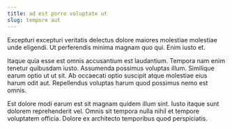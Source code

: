 ```yaml
---
title: ad est porro voluptate ut
slug: tempore aut
---
```


Excepturi excepturi veritatis delectus dolore maiores molestiae molestiae unde eligendi. Ut perferendis minima magnam quo qui. Enim iusto et.

Itaque quia esse est omnis accusantium est laudantium. Tempora nam enim tenetur quibusdam iusto. Assumenda possimus voluptas illum. Similique earum optio ut ut sit. Ab occaecati optio suscipit atque molestiae eius harum odit aut. Repellendus voluptas harum quod possimus nemo est omnis.

Est dolore modi earum est sit magnam quidem illum sint. Iusto itaque sunt dolorem reprehenderit vel. Omnis sit tempora nulla nihil et tempore voluptatem officia. Dolore ex architecto temporibus quod perspiciatis.
